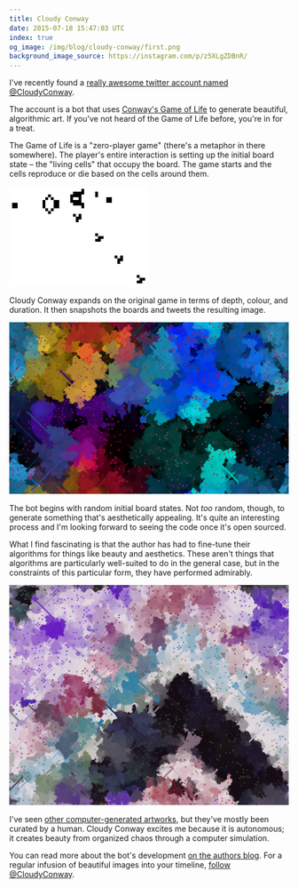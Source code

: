 ```yaml
---
title: Cloudy Conway
date: 2015-07-18 15:47:03 UTC
index: true
og_image: /img/blog/cloudy-conway/first.png
background_image_source: https://instagram.com/p/z5XLgZDBnR/
---
```


I've recently found a [really awesome twitter account named @CloudyConway](https://twitter.com/CloudyConway/). 

The account is a bot that uses [Conway's Game of Life](https://en.wikipedia.org/wiki/Conway%27s_Game_of_Life) to generate beautiful, algorithmic art. If you've not heard of the Game of Life before, you're in for a treat. 

<!-- more -->

The Game of Life is a "zero-player game" (there's a metaphor in there somewhere). The player's entire interaction is setting up the initial board state – the "living cells" that occupy the board. The game starts and the cells reproduce or die based on the cells around them. 

[![Game of Life](/img/blog/cloudy-conway/game.gif)](https://en.wikipedia.org/wiki/Conway%27s_Game_of_Life#/media/File:Gospers_glider_gun.gif)

Cloudy Conway expands on the original game in terms of depth, colour, and duration. It then snapshots the boards and tweets the resulting image. 

[![Can't stop favouriting these](/img/blog/cloudy-conway/first.png)](https://twitter.com/CloudyConway/status/622055867098206208)

The bot begins with random initial board states. Not _too_ random, though, to generate something that's aesthetically appealing. It's quite an interesting process and I'm looking forward to seeing the code once it's open sourced.

What I find fascinating is that the author has had to fine-tune their algorithms for things like beauty and aesthetics. These aren't things that algorithms are particularly well-suited to do in the general case, but in the constraints of this particular form, they have performed admirably. 

[![Beautiful work](/img/blog/cloudy-conway/second.png)](https://twitter.com/CloudyConway/status/622258687592239105)

I've seen [other computer-generated artworks](/blog/google-street-view-photography/), but they've mostly been curated by a human. Cloudy Conway excites me because it is autonomous; it creates beauty from organized chaos through a computer simulation. 

You can read more about the bot's development [on the authors blog](http://www.vexorian.com/2015/05/cloudy-conway.html). For a regular infusion of beautiful images into your timeline, [follow @CloudyConway](https://twitter.com/CloudyConway/). 
